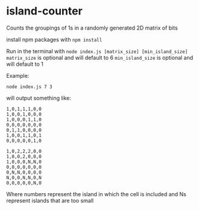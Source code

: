 # island-counter
Counts the groupings of 1s in a randomly generated 2D matrix of bits

install npm packages with `npm install`

Run in the terminal with `node index.js [matrix_size] [min_island_size]`
`matrix_size` is optional and will default to 6
`min_island_size` is optional and will default to 1

Example:

`node index.js 7 3`

will output something like:
```
1,0,1,1,1,0,0
1,0,0,1,0,0,0
1,0,0,0,1,1,0
0,0,0,0,0,0,0
0,1,1,0,0,0,0
1,0,0,1,1,0,1
0,0,0,0,0,1,0

1,0,2,2,2,0,0
1,0,0,2,0,0,0
1,0,0,0,N,N,0
0,0,0,0,0,0,0
0,N,N,0,0,0,0
N,0,0,N,N,0,N
0,0,0,0,0,N,0
```

Where numbers represent the island in which the cell is included and Ns represent islands that are too small
